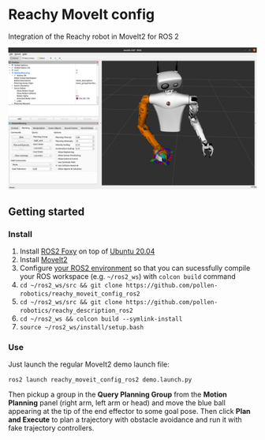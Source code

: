 # Reachy MoveIt config
Integration of the Reachy robot in MoveIt2 for ROS 2

![Reachy in RViz ROS Noetic](https://raw.githubusercontent.com/aubrune/reachy_moveit_config/master/doc/img/moveit.png)

## Getting started
### Install
1. Install [ROS2 Foxy](https://docs.ros.org/en/foxy/Installation.html) on top of [Ubuntu 20.04](https://ubuntu.com/download/desktop)
2. Install [MoveIt2](http://moveit2_tutorials.picknik.ai/doc/getting_started/getting_started.html#)
3. Configure [your ROS2 environment](https://docs.ros.org/en/foxy/Tutorials/Configuring-ROS2-Environment.html) so that you can sucessfully compile your ROS workspace (e.g. `~/ros2_ws`) with `colcon build` command
4. `cd ~/ros2_ws/src && git clone https://github.com/pollen-robotics/reachy_moveit_config_ros2`
5. `cd ~/ros2_ws/src && git clone https://github.com/pollen-robotics/reachy_description_ros2`
6. `cd ~/ros2_ws && colcon build --symlink-install`
7. `source ~/ros2_ws/install/setup.bash`

### Use
Just launch the regular MoveIt2 demo launch file:
```
ros2 launch reachy_moveit_config_ros2 demo.launch.py
```

Then pickup a group in the **Query Planning Group** from the **Motion Planning** panel (right arm, left arm or head) and move the blue ball appearing at the tip of the end effector to some goal pose. Then click **Plan and Execute** to plan a trajectory with obstacle avoidance and run it with fake trajectory controllers.
